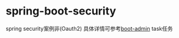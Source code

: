 # spring-boot-security
spring security案例非(Oauth2)
具体详情可参考[boot-admin](https://github.com/hb0730/boot-admin) task任务
